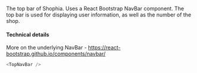 The top bar of Shophia. Uses a React Bootstrap NavBar component. The top bar is used for displaying user information, as well as the number of the shop.

#### Technical details
More on the underlying NavBar - https://react-bootstrap.github.io/components/navbar/

```js
<TopNavBar />
```